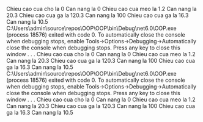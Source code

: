 Chieu cao cua cho la 0  Can nang la 0                                                                                   Chieu cao cua meo la 1.2  Can nang la 20.3                                                                              Chieu cao cua ga la 120.3  Can nang la 100                                                                              Chieu cao cua ga la 16.3  Can nang la 10.5                                                                                                                                                                                                      C:\Users\admin\source\repos\OOP\OOP\bin\Debug\net6.0\OOP.exe (process 18576) exited with code 0.                        To automatically close the console when debugging stops, enable Tools->Options->Debugging->Automatically close the console when debugging stops.                                                                                                Press any key to close this window . . .  Chieu cao cua cho la 0  Can nang la 0                                                                                   Chieu cao cua meo la 1.2  Can nang la 20.3                                                                              Chieu cao cua ga la 120.3  Can nang la 100                                                                              Chieu cao cua ga la 16.3  Can nang la 10.5                                                                                                                                                                                                      C:\Users\admin\source\repos\OOP\OOP\bin\Debug\net6.0\OOP.exe (process 18576) exited with code 0.                        To automatically close the console when debugging stops, enable Tools->Options->Debugging->Automatically close the console when debugging stops.                                                                                                Press any key to close this window . . .         Chieu cao cua cho la 0  Can nang la 0
Chieu cao cua meo la 1.2  Can nang la 20.3
Chieu cao cua ga la 120.3  Can nang la 100
Chieu cao cua ga la 16.3  Can nang la 10.5
                                                                                                                                                                                                                                    